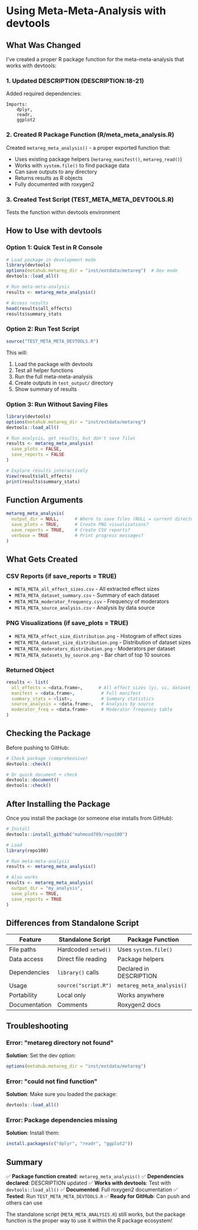 # Using Meta-Meta-Analysis with devtools

## What Was Changed

I've created a proper R package function for the meta-meta-analysis that works with devtools:

### 1. **Updated DESCRIPTION** (DESCRIPTION:18-21)
Added required dependencies:
```
Imports:
    dplyr,
    readr,
    ggplot2
```

### 2. **Created R Package Function** (R/meta_meta_analysis.R)
Created `metareg_meta_analysis()` - a proper exported function that:
- Uses existing package helpers (`metareg_manifest()`, `metareg_read()`)
- Works with `system.file()` to find package data
- Can save outputs to any directory
- Returns results as R objects
- Fully documented with roxygen2

### 3. **Created Test Script** (TEST_META_META_DEVTOOLS.R)
Tests the function within devtools environment

## How to Use with devtools

### Option 1: Quick Test in R Console

```r
# Load package in development mode
library(devtools)
options(metahub.metareg_dir = "inst/extdata/metareg")  # Dev mode
devtools::load_all()

# Run meta-meta-analysis
results <- metareg_meta_analysis()

# Access results
head(results$all_effects)
results$summary_stats
```

### Option 2: Run Test Script

```r
source("TEST_META_META_DEVTOOLS.R")
```

This will:
1. Load the package with devtools
2. Test all helper functions
3. Run the full meta-meta-analysis
4. Create outputs in `test_output/` directory
5. Show summary of results

### Option 3: Run Without Saving Files

```r
library(devtools)
options(metahub.metareg_dir = "inst/extdata/metareg")
devtools::load_all()

# Run analysis, get results, but don't save files
results <- metareg_meta_analysis(
  save_plots = FALSE,
  save_reports = FALSE
)

# Explore results interactively
View(results$all_effects)
print(results$summary_stats)
```

## Function Arguments

```r
metareg_meta_analysis(
  output_dir = NULL,      # Where to save files (NULL = current directory)
  save_plots = TRUE,      # Create PNG visualizations?
  save_reports = TRUE,    # Create CSV reports?
  verbose = TRUE          # Print progress messages?
)
```

## What Gets Created

### CSV Reports (if save_reports = TRUE)
- `META_META_all_effect_sizes.csv` - All extracted effect sizes
- `META_META_dataset_summary.csv` - Summary of each dataset
- `META_META_moderator_frequency.csv` - Frequency of moderators
- `META_META_source_analysis.csv` - Analysis by data source

### PNG Visualizations (if save_plots = TRUE)
- `META_META_effect_size_distribution.png` - Histogram of effect sizes
- `META_META_dataset_size_distribution.png` - Distribution of dataset sizes
- `META_META_moderators_distribution.png` - Moderators per dataset
- `META_META_datasets_by_source.png` - Bar chart of top 10 sources

### Returned Object

```r
results <- list(
  all_effects = <data.frame>,      # All effect sizes (yi, vi, dataset_id, source)
  manifest = <data.frame>,          # Full manifest
  summary_stats = <list>,           # Summary statistics
  source_analysis = <data.frame>,   # Analysis by source
  moderator_freq = <data.frame>     # Moderator frequency table
)
```

## Checking the Package

Before pushing to GitHub:

```r
# Check package (comprehensive)
devtools::check()

# Or quick document + check
devtools::document()
devtools::check()
```

## After Installing the Package

Once you install the package (or someone else installs from GitHub):

```r
# Install
devtools::install_github("mahmood789/repo100")

# Load
library(repo100)

# Run meta-meta-analysis
results <- metareg_meta_analysis()

# Also works
results <- metareg_meta_analysis(
  output_dir = "my_analysis",
  save_plots = TRUE,
  save_reports = TRUE
)
```

## Differences from Standalone Script

| Feature | Standalone Script | Package Function |
|---------|------------------|------------------|
| File paths | Hardcoded `setwd()` | Uses `system.file()` |
| Data access | Direct file reading | Package helpers |
| Dependencies | `library()` calls | Declared in DESCRIPTION |
| Usage | `source("script.R")` | `metareg_meta_analysis()` |
| Portability | Local only | Works anywhere |
| Documentation | Comments | Roxygen2 docs |

## Troubleshooting

### Error: "metareg directory not found"
**Solution**: Set the dev option:
```r
options(metahub.metareg_dir = "inst/extdata/metareg")
```

### Error: "could not find function"
**Solution**: Make sure you loaded the package:
```r
devtools::load_all()
```

### Error: Package dependencies missing
**Solution**: Install them:
```r
install.packages(c("dplyr", "readr", "ggplot2"))
```

## Summary

✅ **Package function created**: `metareg_meta_analysis()`
✅ **Dependencies declared**: DESCRIPTION updated
✅ **Works with devtools**: Test with `devtools::load_all()`
✅ **Documented**: Full roxygen2 documentation
✅ **Tested**: Run `TEST_META_META_DEVTOOLS.R`
✅ **Ready for GitHub**: Can push and others can use

The standalone script (`META_META_ANALYSIS.R`) still works, but the package function is the proper way to use it within the R package ecosystem!
